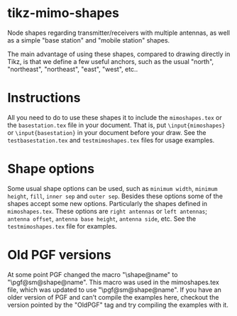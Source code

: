 tikz-mimo-shapes
================

Node shapes regarding transmitter/receivers with multiple antennas, as well
as a simple "base station" and "mobile station" shapes.

The main advantage of using these shapes, compared to drawing directly in
Tikz, is that we define a few useful anchors, such as the usual "north",
"northeast", "northeast", "east", "west", etc..

# Instructions

All you need to do to use these shapes it to include the `mimoshapes.tex`
or the `basestation.tex` file in your document. That is, put
`\input{mimoshapes}` or `\input{basestation}` in your document before your
draw. See the `testbasestation.tex` and `testmimoshapes.tex` files for
usage examples.

# Shape options

Some usual shape options can be used, such as `minimum width`, `minimum
height`, `fill`, `inner sep` and `outer sep`. Besides these options some of
the shapes accept some new options. Particularly the shapes defined in
`mimoshapes.tex`. These options are `right antennas` or `left antennas`;
`antenna offset`, `antenna base height`, `antenna side`, etc. See the
`testmimoshapes.tex` file for examples.

# Old PGF versions

At some point PGF changed the macro "\shape@name" to
"\pgf@sm@shape@name". This macro was used in the mimoshapes.tex file, which
was updated to use "\pgf@sm@shape@name". If you have an older version of
PGF and can't compile the examples here, checkout the version pointed by
the "OldPGF" tag and try compiling the examples with it.

